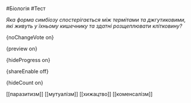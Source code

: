 #Біологія #Тест

*Яка форма симбіозу спостерігається між термітами та джгутиковими, які  живуть у їхньому кишечнику та здатні розщеплювати клітковину?*

{noChangeVote on}

{preview on}

{hideProgress on}

{shareEnable off}

{hideCount on}

[[паразитизм]]
[[мутуалізм]]
[[хижацтво]]
[[коменсалізм]]
